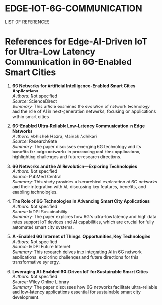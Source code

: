 # EDGE-IOT-6G-COMMUNICATION
LIST OF REFERENCES



# References for Edge-AI-Driven IoT for Ultra-Low Latency Communication in 6G-Enabled Smart Cities

1. **6G Networks for Artificial Intelligence-Enabled Smart Cities Applications**  
   *Authors:* Not specified  
   *Source:* ScienceDirect  
   *Summary:* This article examines the evolution of network technology and the role of AI in next-generation networks, focusing on applications within smart cities.

2. **6G-Enabled Ultra-Reliable Low-Latency Communication in Edge Networks**  
   *Authors:* Abhishek Hazra, Mainak Adhikari  
   *Source:* ResearchGate  
   *Summary:* The paper discusses emerging 6G technology and its benefits for edge networks in processing real-time applications, highlighting challenges and future research directions.

3. **6G Networks and the AI Revolution—Exploring Technologies**  
   *Authors:* Not specified  
   *Source:* PubMed Central  
   *Summary:* This study provides a hierarchical exploration of 6G networks and their integration with AI, discussing key features, benefits, and enabling technologies.

4. **The Role of 6G Technologies in Advancing Smart City Applications**  
   *Authors:* Not specified  
   *Source:* MDPI Sustainability  
   *Summary:* The paper explores how 6G's ultra-low latency and high data rates support IoT devices and AI capabilities, which are crucial for fully automated smart city systems.

5. **AI-Enabled 6G Internet of Things: Opportunities, Key Technologies**  
   *Authors:* Not specified  
   *Source:* MDPI Future Internet  
   *Summary:* This research delves into integrating AI in 6G network applications, exploring challenges and future directions for this transformative synergy.

6. **Leveraging AI‐Enabled 6G‐Driven IoT for Sustainable Smart Cities**  
   *Authors:* Not specified  
   *Source:* Wiley Online Library  
   *Summary:* The paper discusses how 6G networks facilitate ultra-reliable and low-latency applications essential for sustainable smart city development.
